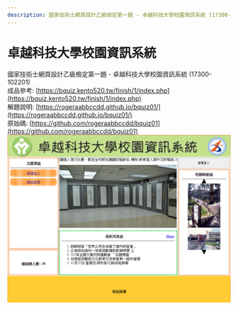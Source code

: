 ```yaml
---
description: 國家技術士網頁設計乙級檢定第一題 - 卓越科技大學校園資訊系統 (17300-102201)
---
```


# 卓越科技大學校園資訊系統

國家技術士網頁設計乙級檢定第一題 - 卓越科技大學校園資訊系統 \(17300-102201\)  
成品參考: [https://bquiz.kento520.tw/finish/1/index.php](https://bquiz.kento520.tw/finish/1/index.php)  
解題說明: [https://rogeraabbccdd.github.io/bquiz01/](https://rogeraabbccdd.github.io/bquiz01/)  
原始碼: [https://github.com/rogeraabbccdd/bquiz01](https://github.com/rogeraabbccdd/bquiz01)  
![卓越科技大學校園資訊系統](./images/1.jpg)

